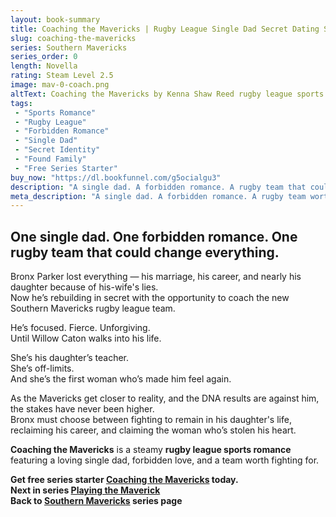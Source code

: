 ```yaml
---
layout: book-summary
title: Coaching the Mavericks | Rugby League Single Dad Secret Dating Sports Romance
slug: coaching-the-mavericks
series: Southern Mavericks
series_order: 0
length: Novella
rating: Steam Level 2.5
image: mav-0-coach.png
altText: Coaching the Mavericks by Kenna Shaw Reed rugby league sports romance
tags:
 - "Sports Romance"
 - "Rugby League"
 - "Forbidden Romance"
 - "Single Dad"
 - "Secret Identity"
 - "Found Family"
 - "Free Series Starter"
buy_now: "https://dl.bookfunnel.com/g5ocialgu3" 
description: "A single dad. A forbidden romance. A rugby team that could change everything. Coaching the Mavericks is a steamy sports romance featuring Bronx Parker, a fallen star rebuilding his life in secret. When he falls for his daughter’s teacher, Willow Caton, he must choose between love, legacy, and loyalty. Free series starter for fans of alpha athletes and emotional heat."
meta_description: "A single dad. A forbidden romance. A rugby team worth fighting for. Coaching the Mavericks is a steamy sports romance. Free series starter." 
---
```


## One single dad. One forbidden romance. One rugby team that could change everything.

Bronx Parker lost everything — his marriage, his career, and nearly his daughter because of his-wife's lies.  
Now he’s rebuilding in secret with the opportunity to coach the new Southern Mavericks rugby league team.

He’s focused. Fierce. Unforgiving.  
Until Willow Caton walks into his life.

She’s his daughter’s teacher.  
She’s off-limits.  
And she’s the first woman who’s made him feel again.

As the Mavericks get closer to reality, and the DNA results are against him, the stakes have never been higher.  
Bronx must choose between fighting to remain in his daughter's life, reclaiming his career, and claiming the woman who’s stolen his heart.

**Coaching the Mavericks** is a steamy **rugby league sports romance** featuring a loving single dad, forbidden love, and a team worth fighting for.  

**Get free series starter [Coaching the Mavericks](https://dl.bookfunnel.com/g5ocialgu3 "Coaching the Mavericks") today.**  
**Next in series [Playing the Maverick](https://mybook.to/PlayingTheMaverick)**  
**Back to [Southern Mavericks](/series/southern-mavericks "Southern Mavericks") series page**